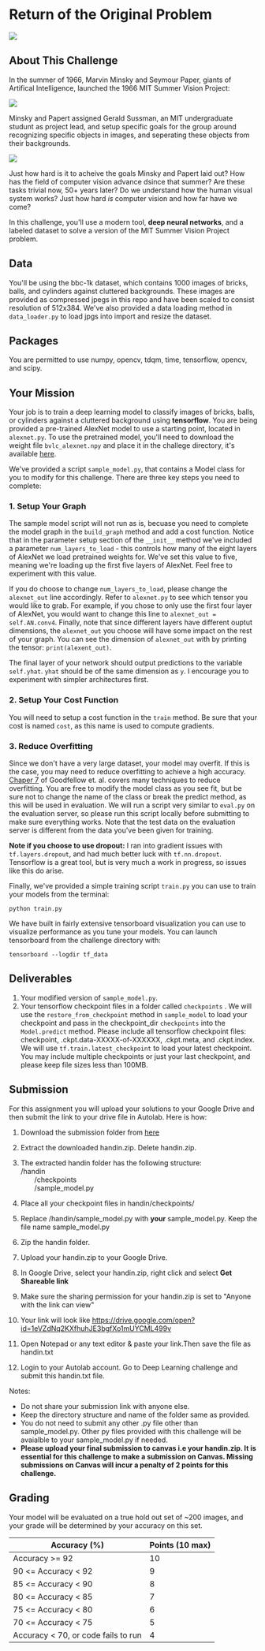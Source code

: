 # Return of the Original Problem


![](../videos/bbc1k.gif)

## About This Challenge

In the summer of 1966, Marvin Minsky and Seymour Paper, giants of Artifical Intelligence, launched the 1966 MIT Summer Vision Project: 

![](../graphics/summer_project_abstract-01.png)

Minsky and Papert assigned Gerald Sussman, an MIT undergraduate studunt as project lead, and setup specific goals for the group around recognizing specific objects in images, and seperating these objects from their backgrounds. 

![](../graphics/summer_project_goals-01.png)

Just how hard is it to acheive the goals Minsky and Papert laid out? How has the field of computer vision advance dsince that summer? Are these tasks trivial now, 50+ years later? Do we understand how the human visual system works? Just how hard *is* computer vision and how far have we come?

In this challenge, you'll use a modern tool, **deep neural networks**, and a labeled dataset to solve a version of the MIT Summer Vision Project problem.  


## Data
You'll be using the bbc-1k dataset, which contains 1000 images of bricks, balls, and cylinders against cluttered backgrounds. These images are provided as compressed jpegs in this repo and have been scaled to consist resolution of 512x384. We've also provided a data loading method in `data_loader.py` to load jpgs into import and resize the dataset. 

## Packages
You are permitted to use numpy, opencv, tdqm, time, tensorflow, opencv, and scipy.

## Your Mission 

Your job is to train a deep learning model to classify images of bricks, balls, or cylinders against a cluttered background using **tensorflow**. You are being provided a pre-trained AlexNet model to use a starting point, located in `alexnet.py`. To use the pretrained model, you'll need to download the weight file `bvlc_alexnet.npy` and place it in the challege directory, it's available [here](http://www.cs.toronto.edu/~guerzhoy/tf_alexnet/). 

We've provided a script `sample_model.py`, that contains a Model class for you to modify for this challenge. There are three key steps you need to complete: 

### 1. Setup Your Graph

The sample model script will not run as is, becuase you need to complete the model graph in the `build_graph` method and add a cost function. Notice that in the parameter setup section of the `__init__` method we've included a parameter `num_layers_to_load` - this controls how many of the eight layers of AlexNet we load pretrained weights for. We've set this value to five, meaning we're loading up the first five layers of AlexNet. Feel free to experiment with this value. 

If you do choose to change `num_layers_to_load`, please change the `alexnet_out` line accordingly. Refer to `alexnet.py` to see which tensor you would like to grab. For example, if you chose to only use the first four layer of AlexNet, you would want to change this line to  `alexnet_out = self.AN.conv4`. Finally, note that since different layers have different ouptut dimensions, the `alexnet_out` you choose will have some impact on the rest of your graph. You can see the dimension of `alexnet_out` with by printing the tensor: `print(alexent_out)`. 

The final layer of your network should output predictions to the variable `self.yhat`. `yhat` should be of the same dimension as `y`. I encourage you to experiment with simpler architectures first.  

### 2. Setup Your Cost Function 

You will need to setup a cost function in the `train` method. Be sure that your cost is named `cost`, as this name is used to compute gradients. 

### 3. Reduce Overfitting

Since we don't have a very large dataset, your model may overfit. If this is the case, you may need to reduce overfitting to achieve a high accuracy. [Chaper 7](https://www.deeplearningbook.org/contents/regularization.html) of Goodfellow et. al. covers many techniques to reduce overfitting. You are free to modify the model class as you see fit, but be sure not to change the name of the class or break the predict method, as this will be used in evaluation. We will run a script very similar to `eval.py` on the evaluation server, so please run this script locally before submitting to make sure everything works. Note that the test data on the evaluation server is different from the data you've been given for training. 

**Note if you choose to use dropout:** I ran into gradient issues with `tf.layers.dropout`, and had much better luck with `tf.nn.dropout`. Tensorflow is a great tool, but is very much a work in progress, so issues like this do arise. 


Finally, we've provided a simple training script `train.py` you can use to train your models from the terminal:

```
python train.py
```

We have built in fairly extensive tensorboard visualization you can use to visualize performance as you tune your models. You can launch tensorboard from the challenge directory with:

```
tensorboard --logdir tf_data
```


## Deliverables

1. Your modified version of `sample_model.py`. 
2. Your tensorflow checkpoint files in a folder called `checkpoints` . We will use the `restore_from_checkpoint` method in `sample_model` to load your checkpoint and pass in the checkpoint_dir `checkpoints` into the `Model.predict` method. Please include all tensorflow checkpoint files: checkpoint, .ckpt.data-XXXXX-of-XXXXXX, .ckpt.meta, and .ckpt.index. We will use `tf.train.latest_checkpoint` to load your latest checkpoint. You may include multiple checkpoints or just your last checkpoint, and please keep file sizes less than 100MB. 

## Submission

For this assignment you will upload your solutions to your Google Drive and then submit the link to your drive file in Autolab. Here is how:
1. Download the submission folder from [here](https://drive.google.com/open?id=1eVZdNq2KXfhuhJE3bgfXo1mUYCML499v)
2. Extract the downloaded handin.zip. Delete handin.zip.
3. The extracted handin folder has the following structure:  
   /handin  
   &nbsp;&nbsp;&nbsp;&nbsp;&nbsp;&nbsp; /checkpoints   
   &nbsp;&nbsp;&nbsp;&nbsp;&nbsp;&nbsp; /sample_model.py  
    
4. Place all your checkpoint files in handin/checkpoints/
5. Replace /handin/sample_model.py with **your** sample_model.py. Keep the file name sample_model.py
6. Zip the handin folder.
7. Upload your handin.zip to your Google Drive.
8. In Google Drive, select your handin.zip, right click and select **Get Shareable link**
9. Make sure the sharing permission for your handin.zip is set to "Anyone with the link can view"
10. Your link will look like https://drive.google.com/open?id=1eVZdNq2KXfhuhJE3bgfXo1mUYCML499v
10. Open Notepad or any text editor & paste your link.Then save the file as handin.txt
11. Login to your Autolab account. Go to Deep Learning challenge and submit this handin.txt file.

Notes:  
  * Do not share your submission link with anyone else.   
  * Keep the directory structure and name of the folder same as provided.  
  * You do not need to submit any other .py file other than sample_model.py. Other py files provided with this challenge will be avaialble to your sample_model.py if needed.  
  * **Please upload your final submission to canvas i.e your handin.zip. It is essential for this challenge to make a submission on Canvas. Missing submissions on Canvas will incur a penalty of 2 points for this challenge.**


## Grading
Your model will be evaluated on a true hold out set of ~200 images, and your grade will be determined by your accuracy on this set. 

| Accuracy (%) | Points (10 max)  | 
| ------------- | ------------- | 
| Accuracy >= 92     | 10  | 
| 90 <= Accuracy < 92 | 9  |  
| 85 <= Accuracy < 90 | 8  |   
| 80 <= Accuracy < 85 | 7  |   
| 75 <= Accuracy < 80 | 6  |   
| 70 <= Accuracy < 75 | 5  |  
| Accuracy < 70, or code fails to run | 4  |  

